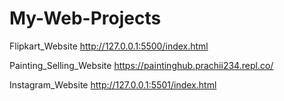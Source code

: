 # My-Web-Projects

Flipkart_Website 
http://127.0.0.1:5500/index.html

Painting_Selling_Website
https://paintinghub.prachii234.repl.co/

Instagram_Website
http://127.0.0.1:5501/index.html
